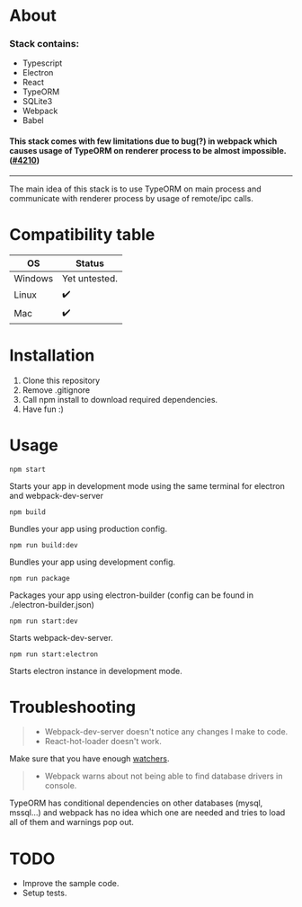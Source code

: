 # About

### Stack contains:

-   Typescript
-   Electron
-   React
-   TypeORM
-   SQLite3
-   Webpack
-   Babel

#### This stack comes with few limitations due to bug(?) in webpack which causes usage of TypeORM on renderer process to be almost impossible.([#4210](https://github.com/typeorm/typeorm/issues/4210))

---

The main idea of this stack is to use TypeORM on main process and communicate with renderer process by usage of remote/ipc calls.

# Compatibility table

| OS      | Status             |
| ------- | ------------------ |
| Windows | Yet untested.      |
| Linux   | :heavy_check_mark: |
| Mac     | :heavy_check_mark: |

# Installation

1. Clone this repository
2. Remove .gitignore
3. Call npm install to download required dependencies.
4. Have fun :)

# Usage

    npm start

Starts your app in development mode using the same terminal for electron and webpack-dev-server

    npm build

Bundles your app using production config.

    npm run build:dev

Bundles your app using development config.

    npm run package

Packages your app using electron-builder (config can be found in ./electron-builder.json)

    npm run start:dev

Starts webpack-dev-server.

    npm run start:electron

Starts electron instance in development mode.

# Troubleshooting

> -   Webpack-dev-server doesn't notice any changes I make to code.
> -   React-hot-loader doesn't work.

Make sure that you have enough
[watchers](https://webpack.js.org/configuration/watch/#not-enough-watchers).

> -   Webpack warns about not being able to find database drivers in console.

TypeORM has conditional dependencies on other databases (mysql, mssql...) and webpack has no idea which one are needed and tries to load all of them and warnings pop out.

# TODO

-   Improve the sample code.
-   Setup tests.
